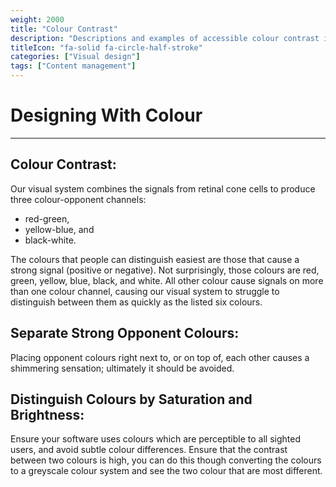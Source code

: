 ```yaml
---
weight: 2000
title: "Colour Contrast"
description: "Descriptions and examples of accessible colour contrast information."
titleIcon: "fa-solid fa-circle-half-stroke"
categories: ["Visual design"]
tags: ["Content management"]
---
```

# Designing With Colour 
---

## Colour Contrast:
Our visual system combines the signals from retinal cone cells to produce three colour-opponent channels:
- red-green,
- yellow-blue, and
- black-white.

The colours that people can distinguish easiest are those that cause a strong signal (positive or negative). Not surprisingly, those colours are red, green, yellow, blue, black, and white. All other colour cause signals on more than one colour channel, causing our visual system to struggle to distinguish between them as quickly as the listed six colours. 

## Separate Strong Opponent Colours:
Placing opponent colours right next to, or on top of, each other causes a shimmering sensation; ultimately it should be avoided. 

## Distinguish Colours by Saturation and Brightness:
Ensure your software uses colours which are perceptible to all sighted users, and avoid subtle colour differences. Ensure that the contrast between two colours is high, you can do this though converting the colours to a greyscale colour system and see the two colour that are most different.
